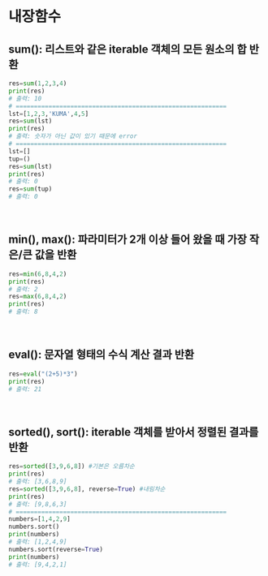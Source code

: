 # 내장함수
## **sum()**: 리스트와 같은 iterable 객체의 모든 원소의 합 반환
  ```python
  res=sum(1,2,3,4)
  print(res)
  # 출력: 10
  # ==========================================================
  lst=[1,2,3,'KUMA',4,5]
  res=sum(lst)
  print(res)
  # 출력: 숫자가 아닌 값이 있기 때문에 error
  # ==========================================================
  lst=[]
  tup=()
  res=sum(lst)
  print(res)
  # 출력: 0
  res=sum(tup)
  # 출력: 0
  ```
</br>

## **min(), max()**: 파라미터가 2개 이상 들어 왔을 때 가장 작은/큰 값을 반환
  ```python
  res=min(6,8,4,2)
  print(res)
  # 출력: 2
  res=max(6,8,4,2)
  print(res)
  # 출력: 8
  ```
</br>

## **eval()**: 문자열 형태의 수식 계산 결과 반환
  ```python
  res=eval("(2+5)*3")
  print(res)
  # 출력: 21
  ```
</br>

## **sorted(), sort()**: iterable 객체를 받아서 정렬된 결과를 반환
  ```python
  res=sorted([3,9,6,8]) #기본은 오름차순
  print(res)
  # 출력: [3,6,8,9]
  res=sorted([3,9,6,8], reverse=True) #내림차순
  print(res)
  # 출력: [9,8,6,3]
  # ==========================================================
  numbers=[1,4,2,9]
  numbers.sort()
  print(numbers)
  # 출력: [1,2,4,9]
  numbers.sort(reverse=True)
  print(numbers)
  # 출력: [9,4,2,1]

